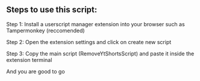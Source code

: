 ## Steps to use this script:
  Step 1: Install a userscript manager extension into your browser such as Tampermonkey (reccomended)
  
  Step 2: Open the extension settings and click on create new script
  
  Step 3: Copy the main script (RemoveYtShortsScript) and paste it inside the extension terminal
  
And you are good to go
